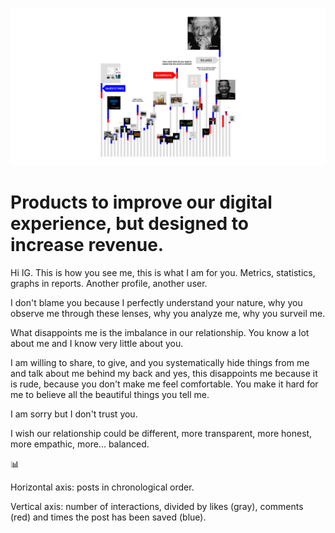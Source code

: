 ![Posted in Instagram.](compo.jpg)

# Products to improve our digital experience, but designed to increase revenue.

Hi IG. This is how you see me, this is what I am for you. Metrics, statistics, graphs in reports. Another profile, another user.

I don't blame you because I perfectly understand your nature, why you observe me through these lenses, why you analyze me, why you surveil me.⁣⁣

What disappoints me is the imbalance in our relationship. You know a lot about me and I know very little about you.⁣⁣

I am willing to share, to give, and you systematically hide things from me and talk about me behind my back and yes, this disappoints me because it is rude, because you don't make me feel comfortable. You make it hard for me to believe all the beautiful things you tell me.⁣⁣

I am sorry but I don't trust you.⁣⁣

I wish our relationship could be different, more transparent, more honest, more empathic, more... balanced.⁣

📊

Horizontal axis: posts in chronological order.⁣

Vertical axis: number of interactions, divided by likes (gray), comments (red) and times the post has been saved (blue).